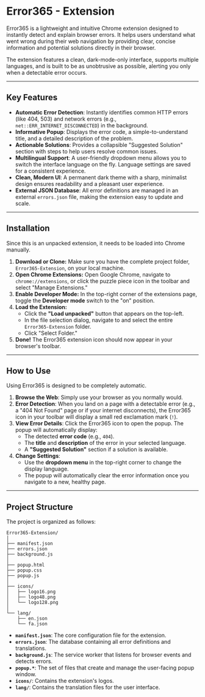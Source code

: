 # Error365 - Extension

Error365 is a lightweight and intuitive Chrome extension designed to instantly detect and explain browser errors. It helps users understand what went wrong during their web navigation by providing clear, concise information and potential solutions directly in their browser.

The extension features a clean, dark-mode-only interface, supports multiple languages, and is built to be as unobtrusive as possible, alerting you only when a detectable error occurs.

---
## Key Features

- **Automatic Error Detection**: Instantly identifies common HTTP errors (like 404, 503) and network errors (e.g., `net::ERR_INTERNET_DISCONNECTED`) in the background.
- **Informative Popup**: Displays the error code, a simple-to-understand title, and a detailed description of the problem.
- **Actionable Solutions**: Provides a collapsible "Suggested Solution" section with steps to help users resolve common issues.
- **Multilingual Support**: A user-friendly dropdown menu allows you to switch the interface language on the fly. Language settings are saved for a consistent experience.
- **Clean, Modern UI**: A permanent dark theme with a sharp, minimalist design ensures readability and a pleasant user experience.
- **External JSON Database**: All error definitions are managed in an external `errors.json` file, making the extension easy to update and scale.

---
## Installation

Since this is an unpacked extension, it needs to be loaded into Chrome manually.

1.  **Download or Clone:** Make sure you have the complete project folder, `Error365-Extension`, on your local machine.
2.  **Open Chrome Extensions:** Open Google Chrome, navigate to `chrome://extensions`, or click the puzzle piece icon in the toolbar and select "Manage Extensions."
3.  **Enable Developer Mode:** In the top-right corner of the extensions page, toggle the **Developer mode** switch to the "on" position.
4.  **Load the Extension:**
    - Click the **"Load unpacked"** button that appears on the top-left.
    - In the file selection dialog, navigate to and select the entire `Error365-Extension` folder.
    - Click "Select Folder."
5.  **Done!** The Error365 extension icon should now appear in your browser's toolbar.

---
## How to Use

Using Error365 is designed to be completely automatic.

1.  **Browse the Web**: Simply use your browser as you normally would.
2.  **Error Detection**: When you land on a page with a detectable error (e.g., a "404 Not Found" page or if your internet disconnects), the Error365 icon in your toolbar will display a small red exclamation mark (`!`).
3.  **View Error Details**: Click the Error365 icon to open the popup. The popup will automatically display:
    - The detected **error code** (e.g., `404`).
    - The **title** and **description** of the error in your selected language.
    - A **"Suggested Solution"** section if a solution is available.
4.  **Change Settings**:
    - Use the **dropdown menu** in the top-right corner to change the display language.
    - The popup will automatically clear the error information once you navigate to a new, healthy page.

---
## Project Structure

The project is organized as follows:

```
Error365-Extension/
│
├── manifest.json
├── errors.json
├── background.js
│
├── popup.html
├── popup.css
├── popup.js
│
├── icons/
│   ├── logo16.png
│   ├── logo48.png
│   └── logo128.png
│
└── lang/
    ├── en.json
    └── fa.json
```

- **`manifest.json`**: The core configuration file for the extension.
- **`errors.json`**: The database containing all error definitions and translations.
- **`background.js`**: The service worker that listens for browser events and detects errors.
- **`popup.*`**: The set of files that create and manage the user-facing popup window.
- **`icons/`**: Contains the extension's logos.
- **`lang/`**: Contains the translation files for the user interface.
